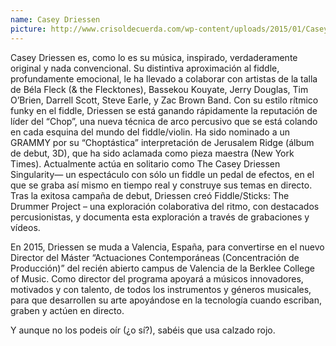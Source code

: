 ```yaml
---
name: Casey Driessen
picture: http://www.crisoldecuerda.com/wp-content/uploads/2015/01/Casey-Driesen-pic-cuadrada-miniatura-2016.jpg
---
```


Casey Driessen es, como lo es su música, inspirado, verdaderamente original y nada convencional. Su distintiva aproximación al fiddle, profundamente emocional, le ha llevado a colaborar con artistas de la talla de Béla Fleck (& the Flecktones), Bassekou Kouyate, Jerry Douglas, Tim O’Brien, Darrell Scott, Steve Earle, y Zac Brown Band. Con su estilo rítmico funky en el fiddle, Driessen se está ganando rápidamente la reputación de líder del “Chop”, una nueva técnica de arco percusivo que se está colando en cada esquina del mundo del fiddle/violin. Ha sido nominado a un GRAMMY por su “Choptástica” interpretación de Jerusalem Ridge (álbum de debut, 3D), que ha sido aclamada como pieza maestra (New York Times). Actualmente actúa en solitario como The Casey Driessen Singularity— un espectáculo con sólo un fiddle un pedal de efectos, en el que se graba así mismo en tiempo real y construye sus temas en directo. Tras la exitosa campaña de debut, Driessen creó Fiddle/Sticks: The Drummer Project – una exploración colaborativa del ritmo, con destacados percusionistas, y documenta esta exploración a través de grabaciones y vídeos.

En 2015, Driessen se muda a Valencia, España, para convertirse en el nuevo Director del Máster “Actuaciones Contemporáneas (Concentración de Producción)” del recién abierto campus de Valencia de la Berklee College of Music. Como director del programa apoyará a músicos innovadores, motivados y con talento, de todos los instrumentos y géneros musicales, para que desarrollen su arte apoyándose en la tecnología cuando escriban, graben y actúen en directo.

Y aunque no los podeis oír (¿o sí?), sabéis que usa calzado rojo.
